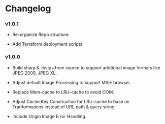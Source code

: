 # Changelog

### v1.0.1 

* Re-organize Repo structure

* Add Terraform deployment scripts

### v1.0.0 

* Build sharp & libvips from source to support addtional image formats like JPEG 2000, JPEG XL.

* Adjust default Image Processing to support MSIE browser.

* Replace Mem-cache to LRU-cache to avoid OOM.

* Adjust Cache Key Construction for LRU-cache to base on Tranformations instead of URL path & query string

* Include Origin Image Error Handling.

